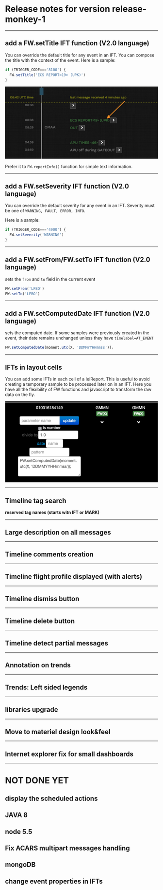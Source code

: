 # Release notes for version release-monkey-1
----

## add a FW.setTitle IFT function (V2.0 language)

You can override the default title for any event in an IFT. You can compose the title with the context of the event. Here is a sample:

```javascript
if (TRIGGER_CODE==='8100') {
  FW.setTitle('ECS REPORT<19> (UPK)')
}
```

![timeline rendering](img/setTitle.png)

Prefer it to `FW.reportInfo()` function for simple text information.

----
## add a FW.setSeverity IFT function (V2.0 language)


You can override the default severity for any event in an IFT. Severity must be one of `WARNING, FAULT, ERROR, INFO`.

Here is a sample:

```javascript
if (TRIGGER_CODE==='4900') {
  FW.setSeverity('WARNING')
}
```


----
## add a FW.setFrom/FW.setTo IFT function (V2.0 language)

sets the `from` and `to` field in the current event
```javascript
FW.setFrom('LFBO')
FW.setTo('LFBO')
```
----

## add a FW.setComputedDate IFT function (V2.0 language)

sets the computed date. If some samples were previously created in the event, their date remains unchanged unless they have `timelabel=AT_EVENT`

```javascript
FW.setComputedDate(moment.utc(X, 'DDMMYYHHmmss'));
```
----
## IFTs in layout cells
You can add some IFTs in each cell of a IeiReport. This is useful to avoid creating a temporary sample to be processed later on in an IFT. Here you have all the flexibility of FW functions and javascript to transform the raw data on the fly.

![timeline rendering](img/ieiParamFormula.png)

----

## Timeline tag search

**reserved tag names (starts witn IFT or MARK)**

---

## Large description on all messages
---

## Timeline comments creation
---

## Timeline flight profile displayed (with alerts)
---

## Timeline dismiss button
---

## Timeline delete button
---

## Timeline detect partial messages
---

## Annotation on trends

---
## Trends: Left sided legends

---

## libraries upgrade

---

## Move to materiel design look&feel
---

## Internet explorer fix for small dashboards
---



# NOT DONE YET

## display the scheduled actions

## JAVA 8

## node 5.5

## Fix ACARS multipart messages handling

## mongoDB

## change event properties in IFTs
